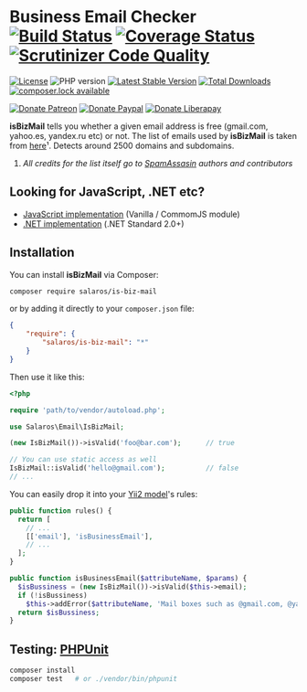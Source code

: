 Business Email Checker
[![Build Status](https://travis-ci.org/salaros/is-biz-mail-php.svg?branch=master)](https://travis-ci.org/salaros/is-biz-mail-php)
[![Coverage Status](https://coveralls.io/repos/github/salaros/is-biz-mail-php/badge.svg?branch=master)](https://coveralls.io/github/salaros/is-biz-mail-php?branch=master)
[![Scrutinizer Code Quality](https://scrutinizer-ci.com/g/salaros/is-biz-mail-php/badges/quality-score.png?b=master)](https://scrutinizer-ci.com/g/salaros/is-biz-mail-php/?branch=master)
=======================
[![License](https://poser.pugx.org/salaros/is-biz-mail/license)](https://packagist.org/packages/salaros/is-biz-mail)
![PHP version](https://img.shields.io/badge/PHP%20version-5.4.+%20|%207.0+-blue.svg)
[![Latest Stable Version](https://poser.pugx.org/salaros/is-biz-mail/version)](https://packagist.org/packages/salaros/is-biz-mail)
[![Total Downloads](https://poser.pugx.org/salaros/is-biz-mail/downloads)](https://packagist.org/packages/salaros/is-biz-mail)
[![composer.lock available](https://poser.pugx.org/salaros/is-biz-mail/composerlock)](https://packagist.org/packages/salaros/is-biz-mail)

[![Donate Patreon](https://img.shields.io/badge/donate-Patreon-f96854.svg)](https://www.patreon.com/salaros/)
[![Donate Paypal](https://img.shields.io/badge/donate-PayPal-009cde.svg)](https://paypal.me/salarosIT)
[![Donate Liberapay](https://img.shields.io/badge/donate-Liberapay-ffc600.svg)](https://liberapay.com/salaros/)

**isBizMail** tells you whether a given email address is free (gmail.com, yahoo.es, yandex.ru etc) or not.
The list of emails used by **isBizMail** is taken from [here](http://svn.apache.org/repos/asf/spamassassin/trunk/rules/20_freemail_domains.cf)¹.
Detects around 2500 domains and subdomains.

1) *All credits for the list itself go to [SpamAssasin](https://spamassassin.apache.org/) authors and contributors*

## Looking for JavaScript, .NET etc?

* [JavaScript implementation](https://github.com/salaros/is-biz-mail-js) (Vanilla / CommomJS module)
* [.NET implementation](https://github.com/salaros/is-biz-mail-dotnet) (.NET Standard 2.0+)

## Installation

You can install **isBizMail** via Composer:

```bash
composer require salaros/is-biz-mail
```

or by adding it directly to your `composer.json` file:

```json
{
    "require": {
        "salaros/is-biz-mail": "*"
    }
}
```

Then use it like this:

```php
<?php

require 'path/to/vendor/autoload.php';

use Salaros\Email\IsBizMail;

(new IsBizMail())->isValid('foo@bar.com');      // true

// You can use static access as well
IsBizMail::isValid('hello@gmail.com');          // false
// ...
```

You can easily drop it into your [Yii2 model](https://www.yiiframework.com/doc/guide/2.0/en/input-validation#declaring-rules)'s rules:

```php
public function rules() {
  return [
    // ...
    [['email'], 'isBusinessEmail'],
    // ...
  ];
}

public function isBusinessEmail($attributeName, $params) {
  $isBussiness = (new IsBizMail())->isValid($this->email);
  if (!isBussiness)
    $this->addError($attributeName, 'Mail boxes such as @gmail.com, @yahoo.com etc are not allowed!');
  return $isBussiness;
}
```

## Testing: [PHPUnit](https://phpunit.de/)

```bash
composer install
composer test   # or ./vendor/bin/phpunit
```

